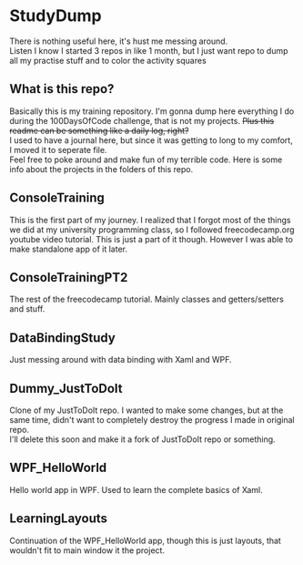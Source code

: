 # StudyDump
There is nothing useful here, it's hust me messing around.<br/>
Listen I know I started 3 repos in like 1 month, but I just want repo to dump all my practise stuff and to color the activity squares<br/>
## What is this repo?
Basically this is my training repository. I'm gonna dump here everything I do during the 100DaysOfCode challenge, that is not my projects. ~~Plus this readme can be something like a daily log, right?~~<br/>
I used to have a journal here, but since it was getting to long to my comfort, I moved it to seperate file.<br/>
Feel free to poke around and make fun of my terrible code. Here is some info about the projects in the folders of this repo.
## ConsoleTraining
This is the first part of my journey. I realized that I forgot most of the things we did at my university programming class, so I followed freecodecamp.org youtube video tutorial. This is just a part of it though. However I was able to make standalone app of it later.
## ConsoleTrainingPT2
The rest of the freecodecamp tutorial. Mainly classes and getters/setters and stuff.
## DataBindingStudy
Just messing around with data binding with Xaml and WPF.
## Dummy_JustToDoIt
Clone of my JustToDoIt repo. I wanted to make some changes, but at the same time, didn't want to completely destroy the progress I made in original repo. <br/>
I'll delete this soon and make it a fork of JustToDoIt repo or something.
## WPF_HelloWorld
Hello world app in WPF. Used to learn the complete basics of Xaml.
## LearningLayouts
Continuation of the WPF_HelloWorld app, though this is just layouts, that wouldn't fit to main window it the project.